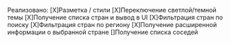 Реализовано:
[X]Разметка / стили
[X]Переключение светлой/темной темы
[X]Получение списка стран и вывод в UI
[X]Фильтрация стран по поиску
[X]Фильтрация стран по региону
[X]Получение расширенной информации о выбранной стране 
[]Получение списка соседей

